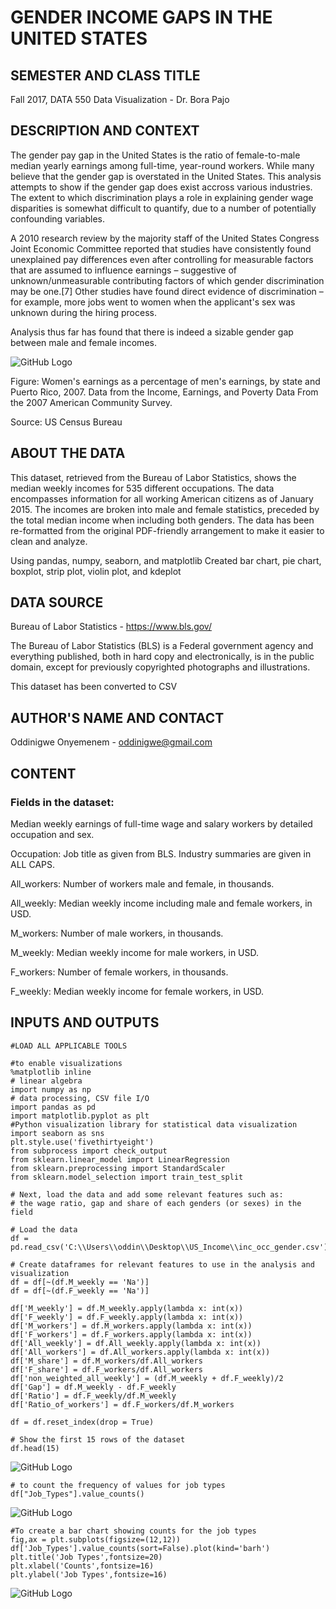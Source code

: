 # GENDER INCOME GAPS IN THE UNITED STATES

## SEMESTER AND CLASS TITLE

Fall 2017, DATA 550 Data Visualization - Dr. Bora Pajo

## DESCRIPTION AND CONTEXT

The gender pay gap in the United States is the ratio of female-to-male median yearly earnings among full-time, year-round workers. While many believe that the gender gap is overstated in the United States. This analysis attempts to show if the gender gap does exist accross various industries. The extent to which discrimination plays a role in explaining gender wage disparities is somewhat difficult to quantify, due to a number of potentially confounding variables. 

A 2010 research review by the majority staff of the United States Congress Joint Economic Committee reported that studies have consistently found unexplained pay differences even after controlling for measurable factors that are assumed to influence earnings – suggestive of unknown/unmeasurable contributing factors of which gender discrimination may be one.[7] Other studies have found direct evidence of discrimination – for example, more jobs went to women when the applicant's sex was unknown during the hiring process.

Analysis thus far has found that there is indeed a sizable gender gap between male and female incomes.

![GitHub Logo](US_Gender_pay_gap_by_state.png)

Figure: Women's earnings as a percentage of men's earnings, by state and Puerto Rico, 2007. Data from the Income, Earnings, and Poverty Data From the 2007 American Community Survey.

Source: US Census Bureau

## ABOUT THE DATA

This dataset, retrieved from the Bureau of Labor Statistics, shows the median weekly incomes for 535 different occupations. The data encompasses information for all working American citizens as of January 2015. The incomes are broken into male and female statistics, preceded by the total median income when including both genders. The data has been re-formatted from the original PDF-friendly arrangement to make it easier to clean and analyze.


Using pandas, numpy, seaborn, and matplotlib 
Created bar chart, pie chart, boxplot, strip plot, violin plot, and kdeplot 

## DATA SOURCE 

Bureau of Labor Statistics - https://www.bls.gov/

The Bureau of Labor Statistics (BLS) is a Federal government agency and everything published, both in hard copy and electronically, is in the public domain, except for previously copyrighted photographs and illustrations. 

This dataset has been converted to CSV

## AUTHOR'S NAME AND CONTACT

Oddinigwe Onyemenem - oddinigwe@gmail.com


## CONTENT

### Fields in the dataset:

Median weekly earnings of full-time wage and salary workers by detailed occupation and sex.

Occupation: Job title as given from BLS. Industry summaries are given in ALL CAPS.

All_workers: Number of workers male and female, in thousands.

All_weekly: Median weekly income including male and female workers, in USD.

M_workers: Number of male workers, in thousands.

M_weekly: Median weekly income for male workers, in USD.

F_workers: Number of female workers, in thousands.

F_weekly: Median weekly income for female workers, in USD.

## INPUTS AND OUTPUTS

```
#LOAD ALL APPLICABLE TOOLS

#to enable visualizations 
%matplotlib inline
# linear algebra
import numpy as np 
# data processing, CSV file I/O 
import pandas as pd 
import matplotlib.pyplot as plt
#Python visualization library for statistical data visualization 
import seaborn as sns
plt.style.use('fivethirtyeight')
from subprocess import check_output
from sklearn.linear_model import LinearRegression
from sklearn.preprocessing import StandardScaler
from sklearn.model_selection import train_test_split
```
```
# Next, load the data and add some relevant features such as:
# the wage ratio, gap and share of each genders (or sexes) in the field

# Load the data
df = pd.read_csv('C:\\Users\\oddin\\Desktop\\US_Income\\inc_occ_gender.csv')

# Create dataframes for relevant features to use in the analysis and visualization
df = df[~(df.M_weekly == 'Na')]
df = df[~(df.F_weekly == 'Na')]
       
df['M_weekly'] = df.M_weekly.apply(lambda x: int(x))
df['F_weekly'] = df.F_weekly.apply(lambda x: int(x))
df['M_workers'] = df.M_workers.apply(lambda x: int(x))
df['F_workers'] = df.F_workers.apply(lambda x: int(x))
df['All_weekly'] = df.All_weekly.apply(lambda x: int(x))
df['All_workers'] = df.All_workers.apply(lambda x: int(x))
df['M_share'] = df.M_workers/df.All_workers 
df['F_share'] = df.F_workers/df.All_workers 
df['non_weighted_all_weekly'] = (df.M_weekly + df.F_weekly)/2
df['Gap'] = df.M_weekly - df.F_weekly
df['Ratio'] = df.F_weekly/df.M_weekly
df['Ratio_of_workers'] = df.F_workers/df.M_workers

df = df.reset_index(drop = True)

# Show the first 15 rows of the dataset
df.head(15)

```
![GitHub Logo](firstrows.PNG)

```
# to count the frequency of values for job types
df["Job_Types"].value_counts()
```
![GitHub Logo](counts.PNG)

```
#To create a bar chart showing counts for the job types 
fig,ax = plt.subplots(figsize=(12,12))
df['Job_Types'].value_counts(sort=False).plot(kind='barh')
plt.title('Job Types',fontsize=20)
plt.xlabel('Counts',fontsize=16)
plt.ylabel('Job Types',fontsize=16)
```
![GitHub Logo](firstrows.PNG)

```
